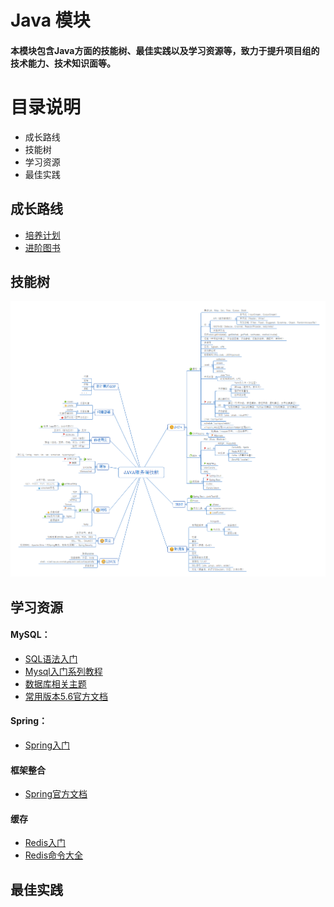 # Java 模块
#### 本模块包含Java方面的技能树、最佳实践以及学习资源等，致力于提升项目组的技术能力、技术知识面等。

# 目录说明
- 成长路线
- 技能树
- 学习资源
- 最佳实践

## 成长路线
- [培养计划](https://github.com/30days-tech/server/blob/master/java/%E6%88%90%E9%95%BF%E8%B7%AF%E7%BA%BF/%E6%9C%8D%E5%8A%A1%E7%AB%AF%E5%9F%B9%E5%85%BB%E8%AE%A1%E5%88%922018.docx)
- [进阶图书]()


## 技能树
![server技能树](https://github.com/30days-tech/server/blob/master/java/%E6%8A%80%E8%83%BD%E6%A0%91/%E6%9C%8D%E5%8A%A1%E7%AB%AF%E6%8A%80%E8%83%BD%E6%A0%91.png)

## 学习资源
#### MySQL：
- [SQL语法入门](http://www.w3school.com.cn/sql/)
- [Mysql入门系列教程](http://blog.csdn.net/column/details/16138.html)
- [数据库相关主题](http://www.jb51.net/list/index_104.htm)
- [常用版本5.6官方文档](https://dev.mysql.com/doc/refman/5.6/en/preface.html)

#### Spring：
- [Spring入门](https://www.yiibai.com/spring/spring-tutorial-for-beginners.html)

#### 框架整合
- [Spring官方文档](https://docs.spring.io/spring/docs/4.3.19.BUILD-SNAPSHOT/spring-framework-reference/htmlsingle/)

#### 缓存
- [Redis入门](http://www.runoob.com/redis/redis-tutorial.html)
- [Redis命令大全](http://doc.redisfans.com/)

## 最佳实践
